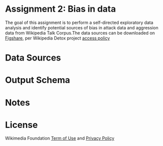 # Assignment 2: Bias in data
The goal of this assignment is to perform a self-directed exploratory data analysis and identify potential sources of bias in attack data and aggression data from Wikipedia Talk Corpus.The data sources can be downloaded on [Figshare](https://figshare.com/projects/Wikipedia_Talk/16731), per Wikipedia Detox project [access policy](https://foundation.wikimedia.org/wiki/Open_access_policy)

# Data Sources


# Output Schema


# Notes


# License
Wikimedia Foundation [Term of Use](https://www.mediawiki.org/wiki/Wikimedia_REST_API#Terms_and_conditions) and [Privacy Policy](https://foundation.wikimedia.org/wiki/Privacy_policy)
